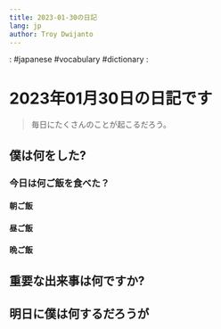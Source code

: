 ```yaml
---
title: 2023-01-30の日記
lang: jp
author: Troy Dwijanto
---
```

: #japanese #vocabulary #dictionary : 
# 2023年01月30日の日記です
> 毎日にたくさんのことが起こるだろう。

## 僕は何をした?

### 今日は何ご飯を食べた？
#### 朝ご飯
#### 昼ご飯
#### 晩ご飯

## 重要な出来事は何ですか?

## 明日に僕は何するだろうが